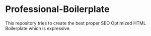 # Professional-Boilerplate
This repository tries to create the best proper SEO Optimized HTML Boilerplate which is expressive.
